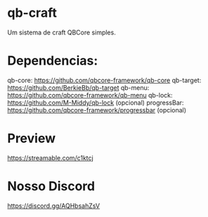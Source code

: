# qb-craft
Um sistema de craft QBCore simples.

# Dependencias:
qb-core: https://github.com/qbcore-framework/qb-core
qb-target: https://github.com/BerkieBb/qb-target
qb-menu: https://github.com/qbcore-framework/qb-menu
qb-lock: https://github.com/M-Middy/qb-lock (opcional)
progressBar: https://github.com/qbcore-framework/progressbar (opcional)

# Preview
https://streamable.com/c1ktcj

# Nosso Discord
https://discord.gg/AQHbsahZsV
